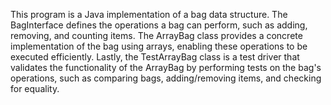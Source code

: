 This program is a Java implementation of a bag data structure. The BagInterface defines the operations a bag can perform, such as adding, removing, and counting items. The ArrayBag class provides a concrete implementation of the bag using arrays, enabling these operations to be executed efficiently. Lastly, the TestArrayBag class is a test driver that validates the functionality of the ArrayBag by performing tests on the bag's operations, such as comparing bags, adding/removing items, and checking for equality.
